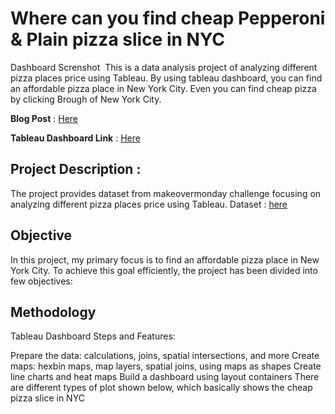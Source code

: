 # Where can you find cheap Pepperoni & Plain pizza slice in NYC

Dashboard Screnshot 
![]()
This is a data analysis project of analyzing different pizza places price using Tableau. By using tableau dashboard, you can find an affordable pizza place in New York City. Even you can find cheap pizza by clicking Brough of New York City.

**Blog Post** : [Here](https://medium.com/@poojapatel26/where-can-you-find-cheap-pepperoni-plain-pizza-slice-in-nyc-243672919136)

**Tableau  Dashboard Link** :  [Here](https://public.tableau.com/app/profile/poojapatel26/viz/CHEAPPIZZASLICEINNYC/Dashboard1)

## Project Description :
The project provides dataset from makeovermonday challenge focusing on analyzing different pizza places price using Tableau.
Dataset : [here](https://data.world/makeovermonday/2023w5)

## Objective 
In this project, my primary focus is to find an affordable pizza place in New York City. To achieve this goal efficiently, the project has been divided into few objectives:

## Methodology

Tableau Dashboard Steps and Features:

Prepare the data: calculations, joins, spatial intersections, and more
Create maps: hexbin maps, map layers, spatial joins, using maps as shapes
Create line charts and heat maps
Build a dashboard using layout containers
There are different types of plot shown below, which basically shows the cheap pizza slice in NYC
